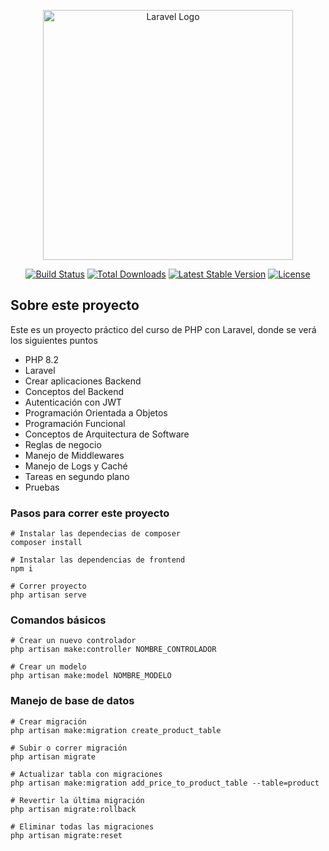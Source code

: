 <p align="center"><a href="https://laravel.com" target="_blank"><img src="https://raw.githubusercontent.com/laravel/art/master/logo-lockup/5%20SVG/2%20CMYK/1%20Full%20Color/laravel-logolockup-cmyk-red.svg" width="400" alt="Laravel Logo"></a></p>

<p align="center">
<a href="https://github.com/laravel/framework/actions"><img src="https://github.com/laravel/framework/workflows/tests/badge.svg" alt="Build Status"></a>
<a href="https://packagist.org/packages/laravel/framework"><img src="https://img.shields.io/packagist/dt/laravel/framework" alt="Total Downloads"></a>
<a href="https://packagist.org/packages/laravel/framework"><img src="https://img.shields.io/packagist/v/laravel/framework" alt="Latest Stable Version"></a>
<a href="https://packagist.org/packages/laravel/framework"><img src="https://img.shields.io/packagist/l/laravel/framework" alt="License"></a>
</p>

## Sobre este proyecto

Este es un proyecto práctico del curso de PHP con Laravel, donde se verá los siguientes puntos

* PHP 8.2
* Laravel
* Crear aplicaciones Backend
* Conceptos del Backend
* Autenticación con JWT
* Programación Orientada a Objetos
* Programación Funcional
* Conceptos de Arquitectura de Software
* Reglas de negocio
* Manejo de Middlewares
* Manejo de Logs y Caché
* Tareas en segundo plano
* Pruebas

### Pasos para correr este proyecto
```
# Instalar las dependecias de composer
composer install

# Instalar las dependencias de frontend
npm i

# Correr proyecto
php artisan serve
```


### Comandos básicos

```
# Crear un nuevo controlador
php artisan make:controller NOMBRE_CONTROLADOR

# Crear un modelo
php artisan make:model NOMBRE_MODELO

```

### Manejo de base de datos

```
# Crear migración
php artisan make:migration create_product_table

# Subir o correr migración
php artisan migrate

# Actualizar tabla con migraciones
php artisan make:migration add_price_to_product_table --table=product

# Revertir la última migración
php artisan migrate:rollback

# Eliminar todas las migraciones
php artisan migrate:reset

```
